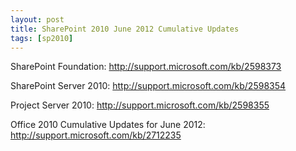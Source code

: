 ```yaml
---
layout: post
title: SharePoint 2010 June 2012 Cumulative Updates
tags: [sp2010]
---
```


SharePoint Foundation: <http://support.microsoft.com/kb/2598373>

SharePoint Server 2010: <http://support.microsoft.com/kb/2598354>

Project Server 2010: <http://support.microsoft.com/kb/2598355>

Office 2010 Cumulative Updates for June 2012: <http://support.microsoft.com/kb/2712235>